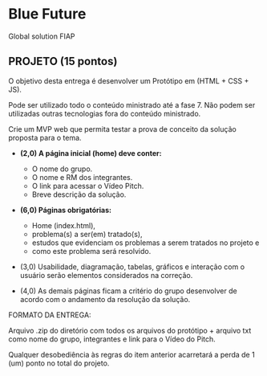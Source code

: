 # Blue Future

Global solution FIAP

## PROJETO (15 pontos)

O objetivo desta entrega é desenvolver um Protótipo em (HTML + CSS + JS).

Pode ser utilizado todo o conteúdo ministrado até a fase 7. Não podem ser utilizadas outras tecnologias fora do conteúdo ministrado.

Crie um MVP web que permita testar a prova de conceito da solução proposta para o tema.

- **(2,0) A página inicial (home) deve conter:**

  - O nome do grupo.
  - O nome e RM dos integrantes.
  - O link para acessar o Vídeo Pitch.
  - Breve descrição da solução.

- **(6,0) Páginas obrigatórias:**

  - Home (index.html),
  - problema(s) a ser(em) tratado(s),
  - estudos que evidenciam os problemas a serem tratados no projeto e
  - como este problema será resolvido.

- (3,0) Usabilidade, diagramação, tabelas, gráficos e interação com o usuário serão elementos considerados na correção.

- (4,0) As demais páginas ficam a critério do grupo desenvolver de acordo com o andamento da resolução da solução.

FORMATO DA ENTREGA:

Arquivo .zip do diretório com todos os arquivos do protótipo + arquivo txt como nome do grupo, integrantes e link para o Vídeo do Pitch.

Qualquer desobediência às regras do item anterior acarretará a perda de 1 (um) ponto no total do projeto.
